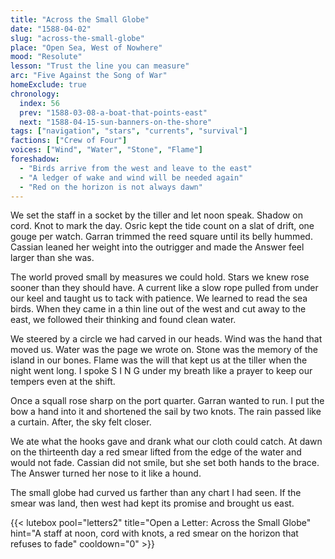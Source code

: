 ```yaml
---
title: "Across the Small Globe"
date: "1588-04-02"
slug: "across-the-small-globe"
place: "Open Sea, West of Nowhere"
mood: "Resolute"
lesson: "Trust the line you can measure"
arc: "Five Against the Song of War"
homeExclude: true
chronology:
  index: 56
  prev: "1588-03-08-a-boat-that-points-east"
  next: "1588-04-15-sun-banners-on-the-shore"
tags: ["navigation", "stars", "currents", "survival"]
factions: ["Crew of Four"]
voices: ["Wind", "Water", "Stone", "Flame"]
foreshadow:
  - "Birds arrive from the west and leave to the east"
  - "A ledger of wake and wind will be needed again"
  - "Red on the horizon is not always dawn"
---
```


We set the staff in a socket by the tiller and let noon speak. Shadow on cord. Knot to mark the day. Osric kept the tide count on a slat of drift, one gouge per watch. Garran trimmed the reed square until its belly hummed. Cassian leaned her weight into the outrigger and made the Answer feel larger than she was.

The world proved small by measures we could hold. Stars we knew rose sooner than they should have. A current like a slow rope pulled from under our keel and taught us to tack with patience. We learned to read the sea birds. When they came in a thin line out of the west and cut away to the east, we followed their thinking and found clean water.

We steered by a circle we had carved in our heads. Wind was the hand that moved us. Water was the page we wrote on. Stone was the memory of the island in our bones. Flame was the will that kept us at the tiller when the night went long. I spoke S I N G under my breath like a prayer to keep our tempers even at the shift.

Once a squall rose sharp on the port quarter. Garran wanted to run. I put the bow a hand into it and shortened the sail by two knots. The rain passed like a curtain. After, the sky felt closer.

We ate what the hooks gave and drank what our cloth could catch. At dawn on the thirteenth day a red smear lifted from the edge of the water and would not fade. Cassian did not smile, but she set both hands to the brace. The Answer turned her nose to it like a hound.

The small globe had curved us farther than any chart I had seen. If the smear was land, then west had kept its promise and brought us east.

{{< lutebox pool="letters2" title="Open a Letter: Across the Small Globe" hint="A staff at noon, cord with knots, a red smear on the horizon that refuses to fade" cooldown="0" >}}
